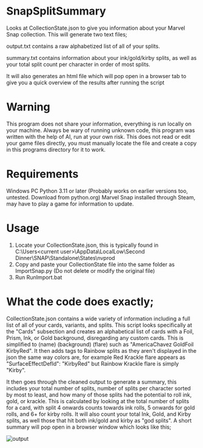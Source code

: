 # SnapSplitSummary
Looks at CollectionState.json to give you information about your Marvel Snap collection. This will generate two text files;

output.txt contains a raw alphabetized list of all of your splits.

summary.txt contains information about your ink/gold/kirby splits, as well as your total split count per character in order of most splits.

It will also generates an html file which will pop open in a browser tab to give you a quick overview of the results after running the script
# Warning
This program does not share your information, everything is run locally on your machine. Always be wary of running unknown code, this program was written with the help of AI, run at your own risk. This does not read or edit your game files directly, you must manually locate the file and create a copy in this programs directory for it to work.  
# Requirements
Windows PC 
Python 3.11 or later (Probably works on earlier versions too, untested. Download from python.org) 
Marvel Snap installed through Steam, may have to play a game for information to update. 
# Usage
1. Locate your CollectionState.json, this is typically found in C:\Users\<current user>\AppData\LocalLow\Second Dinner\SNAP\Standalone\States\nvprod
2. Copy and paste your CollectionState file into the same folder as ImportSnap.py (Do not delete or modify the original file)
3. Run RunImport.bat
# What the code does exactly;
CollectionState.json contains a wide variety of information including a full list of all of your cards, variants, and splits. This script looks specifically at the "Cards" subsection and creates an alphabetical list of cards with a Foil, Prism, Ink, or Gold background, disregarding any custom cards. This is simplified to (name) (background) (flare) such as "AmericaChavez GoldFoil KirbyRed". It then adds tags to Rainbow splits as they aren't displayed in the json the same way colors are, for example Red Krackle flare appears as "SurfaceEffectDefId": "KirbyRed" but Rainbow Krackle flare is simply "Kirby". 

It then goes through the cleaned output to generate a summary, this includes your total number of splits, number of splits per character sorted by most to least, and how many of those splits had the potential to roll ink, gold, or krackle. This is calculated by looking at the total number of splits for a card, with split 4 onwards counts towards ink rolls, 5 onwards for gold rolls, and 6+ for kirby rolls. It will also count your total Ink, Gold, and Kirby splits, as well those that hit both ink/gold and kirby as "god splits". A short summary will pop open in a browser window which looks like this;

![output](https://github.com/Jjerot/SnapSplitSummary/assets/172853898/bb7faecc-86f9-4bca-8a74-cf80798953a6)
